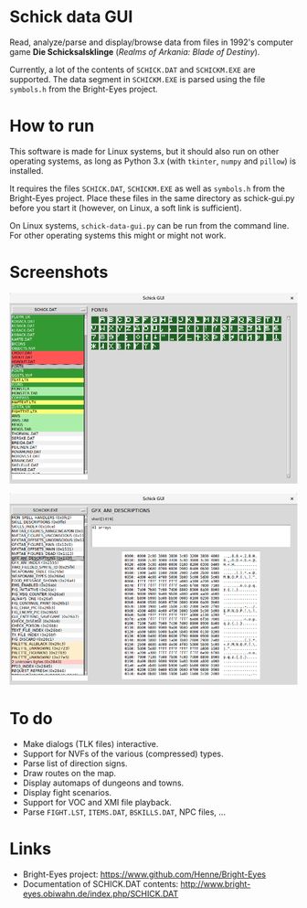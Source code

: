 
Schick data GUI
===============

Read, analyze/parse and display/browse data from files in 1992's computer game
**Die Schicksalsklinge** (*Realms of Arkania: Blade of Destiny*).

Currently, a lot of the contents of `SCHICK.DAT` and `SCHICKM.EXE` are supported.
The data segment in `SCHICKM.EXE` is parsed using the file `symbols.h` from the
Bright-Eyes project.

How to run
==========

This software is made for Linux systems, but it should also run on other
operating systems, as long as Python 3.x (with `tkinter`, `numpy` and `pillow`) is
installed.

It requires the files `SCHICK.DAT`, `SCHICKM.EXE` as well as `symbols.h` from the
Bright-Eyes project. Place these files in the same directory as schick-gui.py 
before you start it (however, on Linux, a soft link is sufficient).

On Linux systems, `schick-data-gui.py` can be run from the command line. For other
operating systems this might or might not work.

Screenshots
===========

![screenshot1](https://raw.githubusercontent.com/tuxor1337/schick-data-gui/master/screenshot.png "Display FONT6 in SCHICKM.DAT")

![screenshot2](https://raw.githubusercontent.com/tuxor1337/schick-data-gui/master/screenshot2.png "Display a variable in SCHICK.EXE")

To do
=====

* Make dialogs (TLK files) interactive.
* Support for NVFs of the various (compressed) types.
* Parse list of direction signs.
* Draw routes on the map.
* Display automaps of dungeons and towns.
* Display fight scenarios.
* Support for VOC and XMI file playback.
* Parse `FIGHT.LST`, `ITEMS.DAT`, `BSKILLS.DAT`, NPC files, ...

Links
=====

* Bright-Eyes project: https://www.github.com/Henne/Bright-Eyes
* Documentation of SCHICK.DAT contents: http://www.bright-eyes.obiwahn.de/index.php/SCHICK.DAT

